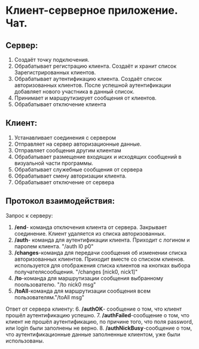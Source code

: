 # Клиент-серверное приложение. Чат.

## Сервер:
1. Создаёт точку подключения.
2. Обрабатывает регистрацию клиента. Создаёт и хранит список Зарегистрированных клиентов. 
3. Обрабатывает аутентификацию клиента. Создаёт список авторизованных клиентов. После успешной аутентификации добавляет нового участника в данный список.
4. Принимает и маршрутизирует сообщения от клиентов.
5. Обрабатывает отключение клиента

## Клиент:
1. Устанавливает соединения с сервером
2. Отправляет на сервер авторизационные данные.
3. Отправляет сообщения другим клиентам 
4. Обрабатывает размещение входящих и исходящих сообщений в визуальной части программы.
5. Обрабатывает служебные сообщения от сервера
6. Обрабатывает смену авторизации клиента.
7. Обрабатывает отключение от сервера
    
## Протокол взаимодействия:
Запрос к серверу:
1. **/end**- команда отключения клиента от сервера. Закрывает соединение. Клиент удаляется из списка авторизованных.
2. **/auth**- команда для аутентификации клиента. Приходит с логином и паролем клиента. "/auth l0 p0"
3. **/changes**-команда для передачи сообщения об изменении списка авторизованных клиентов. Приходит вместе со списком клиенов. используется для отображения списка клиентов на кнопках выбора получателясообщения. "/changes [nick0, nick1]"
4. **/to**-команда для маршрутизации сообщения выбранному поользователю. "/to nick0 msg"
5. **/toAll**-команда для маршрутизации сообщения всем пользователям."/toAll msg"

Ответ от сервера клиенту:
6. **/authOK**- сообщение о том, что клиент прошёл аутентификацию успешно.
7. **/authFailed**-сообщение о том, что клиент не прошёл аутентификацию, по причине того, что поля password, или login были заполнены не верно.
8. **/authNickBusy**-сообщение о том, что аутентификационные данные заполненные клиентом, уже были использованы.

